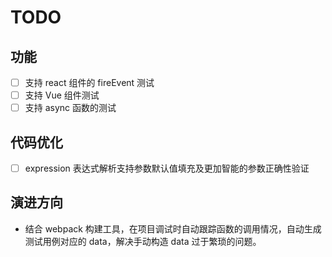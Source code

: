 # TODO

## 功能

-   [ ] 支持 react 组件的 fireEvent 测试
-   [ ] 支持 Vue 组件测试
-   [ ] 支持 async 函数的测试

## 代码优化

-   [ ] expression 表达式解析支持参数默认值填充及更加智能的参数正确性验证

## 演进方向

-   结合 webpack 构建工具，在项目调试时自动跟踪函数的调用情况，自动生成测试用例对应的 data，解决手动构造 data 过于繁琐的问题。
